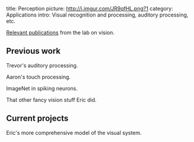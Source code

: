 title: Perception
picture: http://i.imgur.com/JR9qfHL.png?1
category: Applications
intro: Visual recognition and processing, auditory processing, etc.

[Relevant publications](?q=/biblio/term/vision/) from the lab on vision.

## Previous work

Trevor's auditory processing.

Aaron's touch processing.

ImageNet in spiking neurons.

That other fancy vision stuff Eric did.

## Current projects

Eric's more comprehensive model of the visual system.
